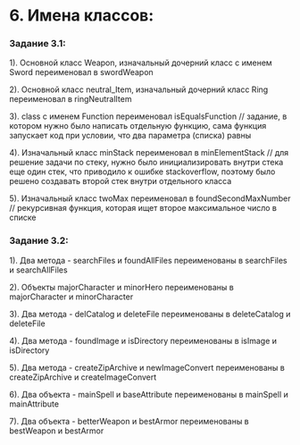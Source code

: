# 6. Имена классов:

### Задание 3.1:

1). Основной класс Weapon, изначальный дочерний класс с именем Sword переименовал в swordWeapon

2). Основной класс neutral_Item, изначальный дочерний класс Ring переименовал в ringNeutralItem

3). class с именем Function переименовал isEqualsFunction // задание, в котором нужно было написать отдельную функцию, сама функция запускает код при условии, что два параметра (списка) равны

4). Изначальный класс minStack переименовал в minElementStack // для решение задачи по стеку, нужно было инициализировать внутри стека еще один стек, что приводило к ошибке stackoverflow, поэтому было решено создавать второй стек внутри отдельного класса

5). Изначальный класс twoMax переименовал в foundSecondMaxNumber // рекурсивная функция, которая ищет второе максимальное число в списке

### Задание 3.2:

1). Два метода - searchFiles и foundAllFiles переименованы в searchFiles и searchAllFiles

2). Объекты majorCharacter и minorHero переименованы в majorCharacter и minorCharacter

3). Два метода - delCatalog и deleteFile переименованы в deleteCatalog и deleteFile

4). Два метода - foundImage и isDirectory переименованы в isImage и isDirectory

5). Два метода - createZipArchive и newImageConvert переименованы в createZipArchive и createImageConvert

6). Два объекта - mainSpell и baseAttribute переименованы в mainSpell и mainAttribute

7). Два объекта - betterWeapon и bestArmor переименованы в bestWeapon и bestArmor

